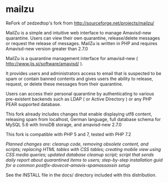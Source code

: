 mailzu
======

ReFork of zedzedtop's fork from http://sourceforge.net/projects/mailzu/

MailZu is a simple and intuitive web interface to manage Amavisd-new quarantine. Users can view their own quarantine, release/delete messages or request the release of messages. MailZu is written in PHP and requires Amavisd-new version greater than 2.7.0 


MailZu is a quarantine management interface for amavisd-new
( http://www.ijs.si/software/amavisd/ ).

It provides users and administrators access to email that is suspected to be spam or contain banned contents and gives users the ability to release, request, or delete these messages from their quarantine.

Users can access their personal quarantine by authenticating to various pre-existent backends such as LDAP ( or Active Directory ) or any PHP PEAR supported database.

This fork already includes changes that enable displaying utf8 content, releasing spam from localhost, German language, full database schema for MySQL 5.6 with InnoDB storage, and amavisd-new 2.7.0

This fork is compatible with PHP 5 and 7, tested with PHP 7.2

*Planned changes are: cleanup code, removing obsolete content, and scripts; replacing HTML tables with CSS tables; creating mobile view using CSS media queries; updated database cleanup script; script that sends daily report about quarantined items to users; step-by-step installation guid for a common postfix-dovecot-amavis-spamassassin setup*

See the INSTALL file in the docs/ directory included with this distribution.
